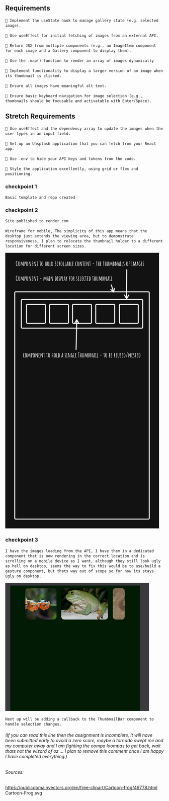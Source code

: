 ## Requirements

    🎯 Implement the useState hook to manage gallery state (e.g. selected image).

    🎯 Use useEffect for initial fetching of images from an external API.

    🎯 Return JSX from multiple components (e.g., an ImageItem component for each image and a Gallery component to display them).

    🎯 Use the .map() function to render an array of images dynamically

    🎯 Implement functionality to display a larger version of an image when its thumbnail is clicked.

    🎯 Ensure all images have meaningful alt text.

    🎯 Ensure basic keyboard navigation for image selection (e.g., thumbnails should be focusable and activatable with Enter/Space).

## Stretch Requirements

    🏹 Use useEffect and the dependency array to update the images when the user types in an input field.

    🏹 Set up an Unsplash application that you can fetch from your React app.

    🏹 Use .env to hide your API keys and tokens from the code.

    🏹 Style the application excellently, using grid or flex and positioning.

### checkpoint 1

    Basic template and repo created

### checkpoint 2

    Site published to render.com

    Wireframe for mobile, The simplicity of this app means that the desktop just extends the viewing area, but to demonstrate responsiveness, I plan to relocate the thumbnail holder to a different location for different screen sizes.

![Example Image](./misc/React-PhotoApp.png)

### checkpoint 3

    I have the images loading from the API, I have them in a dedicated component that is now rendering in the correct location and is scrolling on a mobile device as I want, although they still look ugly as hell on desktop, seems the way to fix this would be to use/build a gesture component, but thats way out of scope so for now its stays ugly on desktop.

![Example Image](./misc/week6Assign1.png)

    Next up will be adding a callback to the ThumbnailBar component to handle selection changes.

###### (If you can read this line then the assignment is incomplete, it will have been submitted early to avoid a zero score, maybe a tornado swept me and my computer away and I am fighting the oompa loompas to get back, wait thats not the wizard of oz ... I plan to remove this comment once I am happy I have completed everything.)

###### Sources:

https://publicdomainvectors.org/en/free-clipart/Cartoon-frog/49778.html Cartoon-Frog.svg
